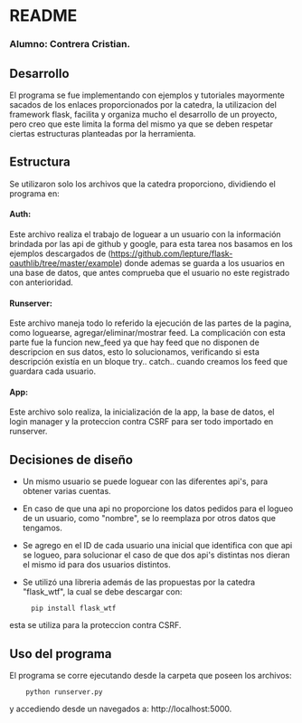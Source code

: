 # README

### Alumno: Contrera Cristian.

## Desarrollo

El programa se fue implementando con ejemplos y tutoriales mayormente sacados de los enlaces proporcionados por la catedra, la utilizacion del framework flask, facilita y organiza mucho el desarrollo de un proyecto, pero creo que este limita la forma del mismo ya que se deben respetar ciertas estructuras planteadas por la herramienta.

## Estructura

Se utilizaron solo los archivos que la catedra proporciono, dividiendo el programa en:

#### Auth:
Este archivo realiza el trabajo de loguear a un usuario con la información brindada por las api de github y google, para esta tarea nos basamos en los ejemplos descargados de (https://github.com/lepture/flask-oauthlib/tree/master/example)
donde ademas se guarda a los usuarios en una base de datos, que antes comprueba que el usuario no este registrado con anterioridad.

#### Runserver:
Este archivo maneja todo lo referido la ejecución de las partes de la pagina, como loguearse, agregar/eliminar/mostrar feed. 
La complicación con esta parte fue la funcion new_feed ya que hay feed que no disponen de descripcion en sus datos, esto lo solucionamos, verificando si esta descripción existía en un bloque try.. catch.. cuando creamos los feed que guardara cada usuario.

#### App:
Este archivo solo realiza, la inicialización de la app, la base de datos, el login manager y la proteccion contra CSRF para ser todo importado en runserver.

## Decisiones de diseño

* Un mismo usuario se puede loguear con las diferentes api's, para obtener varias cuentas.
* En caso de que una api no proporcione los datos pedidos para el logueo de un usuario, como "nombre", se lo reemplaza por otros datos que tengamos.
* Se agrego en el ID de cada usuario una inicial que identifica con que api se logueo, para solucionar el caso de que dos api's distintas nos dieran el mismo id para dos usuarios distintos.
* Se utilizó una libreria además de las propuestas por la catedra "flask_wtf", la cual se debe descargar con:

        pip install flask_wtf

esta se utiliza para la proteccion contra CSRF.

## Uso del programa

El programa se corre ejecutando desde la carpeta que poseen los archivos:

        python runserver.py

y accediendo desde un navegados a: http://localhost:5000.
